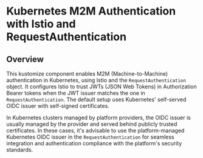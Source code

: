 # Kubernetes M2M Authentication with Istio and RequestAuthentication

## Overview

This kustomize component enables M2M (Machine-to-Machine) authentication in Kubernetes, using
Istio and the `RequestAuthentication` object. It configures Istio to trust JWTs (JSON Web Tokens)
in Authorization Bearer tokens when the JWT issuer matches the one in `RequestAuthentication`. The
default setup uses Kubernetes' self-served OIDC issuer with self-signed certificates.

In Kubernetes clusters managed by platform providers, the OIDC issuer is usually managed by the
provider and served behind publicly trusted certificates. In these cases, it's advisable to use
the platform-managed Kubernetes OIDC issuer in the `RequestAuthentication` for seamless integration
and authentication compliance with the platform's security standards.
